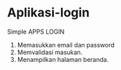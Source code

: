 # Aplikasi-login
Simple APPS LOGIN

1. Memasukkan email dan password
2. Memvalidasi masukan.
3. Menampilkan halaman beranda.
